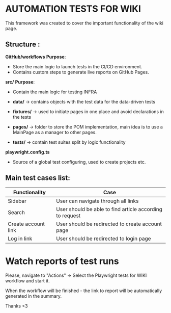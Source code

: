 # AUTOMATION TESTS FOR WIKI

This framework was created to cover the important functionality of the wiki page.

## Structure :
**GitHub/workflows** 
 **Purpose**:
   - Store the main logic to launch tests in the CI/CD environment.
   - Contains custom steps to generate live reports on GitHub Pages.

**src/** 
  **Purpose**: 
 - Contain the main logic for testing INFRA

  - **data/** -> contains objects with the test data for the data-driven tests 
  - **fixtures/** -> used to initiate pages in one place and avoid declarations in the tests
  - **pages/** -> folder to store the POM implementation, main idea is to use a MainPage as a manager to other pages.
  - **tests/** -> contain test suites split by logic functionality

**playwright.config.ts**
   - Source of a global test configuring, used to create projects etc.


## Main test cases list:

| Functionality       | Case                                                     |
| ------------------- | -------------------------------------------------------- |
| Sidebar             | User can navigate through all links                      |
| Search              | User should be able to find article according to request |
| Create account link | User should be redirected to create account page         |
| Log in link         | User should be redirected to login page                  |

# Watch reports of test runs

Please, navigate to "Actions" => Select the Playwright tests for WIKI workflow and start it.

When the workflow will be finished - the link to report will be automatically generated in the summary.

Thanks <3
